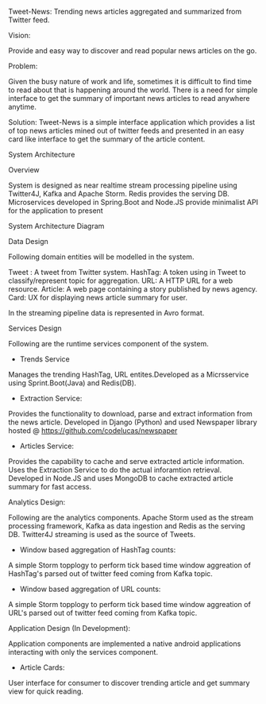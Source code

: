 Tweet-News: Trending news articles aggregated and summarized from Twitter feed.

Vision:

Provide and easy way to discover and read popular news articles on the go.

Problem:

Given the busy nature of work and life, sometimes it is difficult to find time to read about that is happening
around the world. There is a need for simple interface to get the summary of important news articles to read anywhere
anytime.

Solution:
Tweet-News is a simple interface application which provides a list of top news articles mined out of twitter feeds
and presented in an easy card like interface to get the summary of the article content.

System Architecture

Overview

System is designed as near realtime stream processing pipeline using Twitter4J, Kafka and Apache Storm. Redis provides the serving DB. Microservices developed in Spring.Boot and Node.JS provide minimalist API for the application to present 

System Architecture Diagram

Data Design

Following domain entities will be modelled in the system.

Tweet : A tweet from Twitter system.
HashTag: A token using in Tweet to classify/represent topic for aggregation.
URL: A HTTP URL for a web resource.
Article: A web page containing a story published by news agency.
Card: UX for displaying news article summary for user.

In the streaming pipeline data is represented in Avro format.

Services Design

Following are the runtime services component of the system.

* Trends Service

Manages the trending HashTag, URL entites.Developed as a Micrsservice using Sprint.Boot(Java) and Redis(DB).

* Extraction Service:

Provides the functionality to download, parse and extract information from the news article. Developed in Django (Python) and used Newspaper library hosted @ https://github.com/codelucas/newspaper

* Articles Service:

Provides the capability to cache and serve extracted article information. Uses the Extraction Service to do the actual inforamtion retrieval. Developed in Node.JS and uses MongoDB to cache extracted article summary for fast access.

Analytics Design:

Following are the analytics components. Apache Storm used as the stream processing framework, Kafka as data ingestion and Redis as the serving DB. Twitter4J streaming is used as the source of Tweets.

* Window based aggregation of HashTag counts:

A simple Storm topplogy to perform tick based time window aggreation of HashTag's parsed out of twitter feed coming from Kafka topic.

* Window based aggregation of URL counts:

A simple Storm topplogy to perform tick based time window aggreation of URL's parsed out of twitter feed coming from Kafka topic.

Application Design (In Development):

Application components are implemented a native android applications interacting with only the services component.

* Article Cards:

User interface for consumer to discover trending article and get summary view for quick reading.


 
